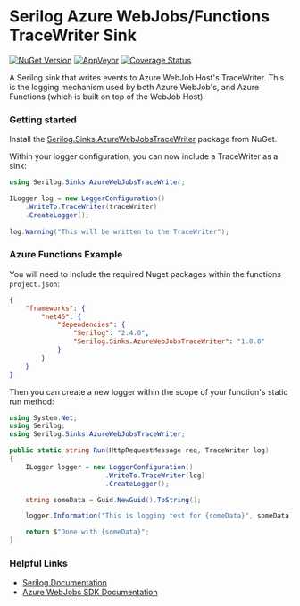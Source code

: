 # Serilog Azure WebJobs/Functions TraceWriter Sink

[![NuGet Version](https://img.shields.io/nuget/v/Serilog.Sinks.AzureWebJobsTraceWriter.svg?style=flat)](https://www.nuget.org/packages/Serilog.Sinks.AzureWebJobsTraceWriter/)
[![AppVeyor](https://img.shields.io/appveyor/ci/ScottHolden/serilog-sinks-azurewebjobstracewriter.svg)](https://ci.appveyor.com/project/ScottHolden/serilog-sinks-azurewebjobstracewriter)
[![Coverage Status](https://coveralls.io/repos/github/StarRez/Serilog.Sinks.AzureWebJobsTraceWriter/badge.svg?branch=master)](https://coveralls.io/github/StarRez/Serilog.Sinks.AzureWebJobsTraceWriter?branch=master)

A Serilog sink that writes events to Azure WebJob Host's TraceWriter. This is the logging mechanism used by both Azure WebJob's, and Azure Functions (which is built on top of the WebJob Host).

### Getting started

Install the [Serilog.Sinks.AzureWebJobsTraceWriter](https://nuget.org/packages/Serilog.Sinks.AzureWebJobsTraceWriter/) package from NuGet.

Within your logger configuration, you can now include a TraceWriter as a sink:

```csharp
using Serilog.Sinks.AzureWebJobsTraceWriter;

ILogger log = new LoggerConfiguration()
    .WriteTo.TraceWriter(traceWriter)
    .CreateLogger();
    
log.Warning("This will be written to the TraceWriter");
```

### Azure Functions Example

You will need to include the required Nuget packages within the functions `project.json`:

```json
{
    "frameworks": {
        "net46": {
            "dependencies": {
                "Serilog": "2.4.0",
                "Serilog.Sinks.AzureWebJobsTraceWriter": "1.0.0"
            }
        }
    }
}
```

Then you can create a new logger within the scope of your function's static run method:

```csharp
using System.Net;
using Serilog;
using Serilog.Sinks.AzureWebJobsTraceWriter;

public static string Run(HttpRequestMessage req, TraceWriter log)
{
    ILogger logger = new LoggerConfiguration()
                        .WriteTo.TraceWriter(log)
                        .CreateLogger();

    string someData = Guid.NewGuid().ToString();

    logger.Information("This is logging test for {someData}", someData)

    return $"Done with {someData}";
}
```

### Helpful Links

* [Serilog Documentation](https://github.com/serilog/serilog/wiki)
* [Azure WebJobs SDK Documentation](https://github.com/Azure/azure-webjobs-sdk/wiki)